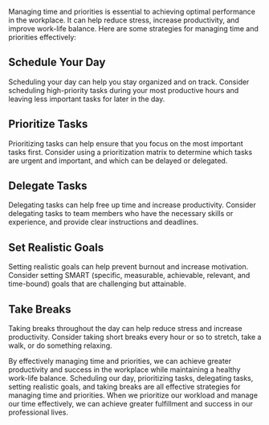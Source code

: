 
Managing time and priorities is essential to achieving optimal performance in the workplace. It can help reduce stress, increase productivity, and improve work-life balance. Here are some strategies for managing time and priorities effectively:

## Schedule Your Day

Scheduling your day can help you stay organized and on track. Consider scheduling high-priority tasks during your most productive hours and leaving less important tasks for later in the day.

## Prioritize Tasks

Prioritizing tasks can help ensure that you focus on the most important tasks first. Consider using a prioritization matrix to determine which tasks are urgent and important, and which can be delayed or delegated.

## Delegate Tasks

Delegating tasks can help free up time and increase productivity. Consider delegating tasks to team members who have the necessary skills or experience, and provide clear instructions and deadlines.

## Set Realistic Goals

Setting realistic goals can help prevent burnout and increase motivation. Consider setting SMART (specific, measurable, achievable, relevant, and time-bound) goals that are challenging but attainable.

## Take Breaks

Taking breaks throughout the day can help reduce stress and increase productivity. Consider taking short breaks every hour or so to stretch, take a walk, or do something relaxing.

By effectively managing time and priorities, we can achieve greater productivity and success in the workplace while maintaining a healthy work-life balance. Scheduling our day, prioritizing tasks, delegating tasks, setting realistic goals, and taking breaks are all effective strategies for managing time and priorities. When we prioritize our workload and manage our time effectively, we can achieve greater fulfillment and success in our professional lives.
